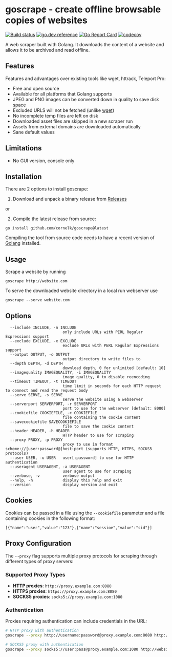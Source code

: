 # goscrape - create offline browsable copies of websites

[![Build status](https://github.com/cornelk/goscrape/actions/workflows/go.yaml/badge.svg?branch=main)](https://github.com/cornelk/goscrape/actions)
[![go.dev reference](https://img.shields.io/badge/go.dev-reference-007d9c?logo=go&logoColor=white&style=flat-square)](https://pkg.go.dev/github.com/cornelk/goscrape)
[![Go Report Card](https://goreportcard.com/badge/github.com/cornelk/goscrape)](https://goreportcard.com/report/github.com/cornelk/goscrape)
[![codecov](https://codecov.io/gh/cornelk/goscrape/branch/main/graph/badge.svg?token=NS5UY28V3A)](https://codecov.io/gh/cornelk/goscrape)

A web scraper built with Golang. It downloads the content of a website and allows it to be archived and read offline.

## Features

Features and advantages over existing tools like wget, httrack, Teleport Pro:

* Free and open source
* Available for all platforms that Golang supports
* JPEG and PNG images can be converted down in quality to save disk space
* Excluded URLS will not be fetched (unlike [wget](https://savannah.gnu.org/bugs/?20808))
* No incomplete temp files are left on disk
* Downloaded asset files are skipped in a new scraper run
* Assets from external domains are downloaded automatically
* Sane default values

## Limitations

* No GUI version, console only

## Installation

There are 2 options to install goscrape:

1. Download and unpack a binary release from [Releases](https://github.com/cornelk/goscrape/releases)

or

2. Compile the latest release from source:

```
go install github.com/cornelk/goscrape@latest
```

Compiling the tool from source code needs to have a recent version of [Golang](https://go.dev/) installed.

## Usage

Scrape a website by running
```
goscrape http://website.com
```

To serve the downloaded website directory in a local run webserver use
```
goscrape --serve website.com
```

## Options

```
  --include INCLUDE, -n INCLUDE
                         only include URLs with PERL Regular Expressions support
  --exclude EXCLUDE, -x EXCLUDE
                         exclude URLs with PERL Regular Expressions support
  --output OUTPUT, -o OUTPUT
                         output directory to write files to
  --depth DEPTH, -d DEPTH
                         download depth, 0 for unlimited [default: 10]
  --imagequality IMAGEQUALITY, -i IMAGEQUALITY
                         image quality, 0 to disable reencoding
  --timeout TIMEOUT, -t TIMEOUT
                         time limit in seconds for each HTTP request to connect and read the request body
  --serve SERVE, -s SERVE
                         serve the website using a webserver
  --serverport SERVERPORT, -r SERVERPORT
                         port to use for the webserver [default: 8080]
  --cookiefile COOKIEFILE, -c COOKIEFILE
                         file containing the cookie content
  --savecookiefile SAVECOOKIEFILE
                         file to save the cookie content
  --header HEADER, -h HEADER
                         HTTP header to use for scraping
  --proxy PROXY, -p PROXY
                         proxy to use in format scheme://[user:password@]host:port (supports HTTP, HTTPS, SOCKS5 protocols)
  --user USER, -u USER   user[:password] to use for HTTP authentication
  --useragent USERAGENT, -a USERAGENT
                         user agent to use for scraping
  --verbose, -v          verbose output
  --help, -h             display this help and exit
  --version              display version and exit
```

## Cookies

Cookies can be passed in a file using the `--cookiefile` parameter and a file containing
cookies in the following format:

```
[{"name":"user","value":"123"},{"name":"sessioe","value":"sid"}]
```

## Proxy Configuration

The `--proxy` flag supports multiple proxy protocols for scraping through different types of proxy servers:

### Supported Proxy Types

- **HTTP proxies**: `http://proxy.example.com:8080`
- **HTTPS proxies**: `https://proxy.example.com:8080`
- **SOCKS5 proxies**: `socks5://proxy.example.com:1080`

### Authentication

Proxies requiring authentication can include credentials in the URL:

```bash
# HTTP proxy with authentication
goscrape --proxy http://username:password@proxy.example.com:8080 http://website.com

# SOCKS5 proxy with authentication
goscrape --proxy socks5://user:pass@proxy.example.com:1080 http://website.com
```
